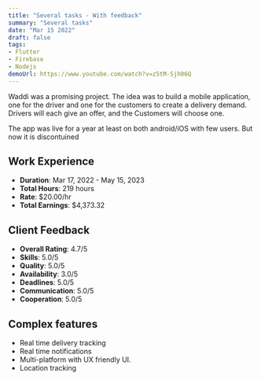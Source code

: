 ```yaml
---
title: "Several tasks - With feedback"
summary: "Several tasks"
date: "Mar 15 2022"
draft: false
tags:
- Flutter
- Firebase
- Nodejs
demoUrl: https://www.youtube.com/watch?v=z5tM-Sjh06Q
---
```


Waddi was a promising project. The idea was to build a mobile application, one for the driver and one for the customers to create a delivery demand. Drivers will each give an offer, and the Customers will 
choose one. 

The app was live for a year at least on both android/iOS with few users. But now it is discontuined 

## Work Experience
- **Duration**: Mar 17, 2022 - May 15, 2023
- **Total Hours**: 219 hours
- **Rate**: $20.00/hr
- **Total Earnings**: $4,373.32

## Client Feedback
- **Overall Rating**: 4.7/5
- **Skills**: 5.0/5
- **Quality**: 5.0/5
- **Availability**: 3.0/5
- **Deadlines**: 5.0/5
- **Communication**: 5.0/5
- **Cooperation**: 5.0/5

## Complex features
- Real time delivery tracking
- Real time notifications
- Multi-platform with UX friendly UI.
- Location tracking
